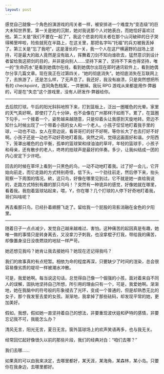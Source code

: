 ```yaml
---
layout: post
---
```


感觉自己就像一个角色扮演游戏的闯关者一样，被安排进一个难度为“变态级”的巨大未知世界里。第一关是她的沉默，她对我说那个人对她表白，而她恰好喜欢过他。第二关是“我们不要在一起了”，我这个悲哀的闯关者在那个山河破碎的日子哭得稀里哗啦，险些就死在半路上，在这关里，那把名字叫“托福”的兵刃被我丢掉了。第三关是“忘了我吧”，这是漫长的一关，我一个人在这尸横遍野的战场上坚持，可是最大的敌人竟然是没有敌人，挥舞着刀剑不知向谁砍去，猛然意识到设计者留给我这把剑的目的，并非是向别人……坚持下来了，坚持不下来也得坚持，唯一的“生命药水”是看到她偶尔在线，看到她偶尔出现在即时通讯软件上，看到她偶尔分享几篇文章。现在我正在过第四关，“她的彻底消失”。她彻底消失在互联网上了，去旅游了，还是怎么样，了无声息了。我还好，我没有崩溃，只是突然想把所有的 checkpoint，连同角色档案，一并删掉。我玩 RPG 游戏从来都是用作·弊器的，可是在“失恋”这个游戏里，没有人研发作·弊器给你。

---

去后院打球。午后的阳光斜斜地照下来，打到篮板上，泛出一圈暖色的光晕。家里的天气真好啊，即使打了几十分钟，也不会像在广州那样汗如雨下。累了，在篮圈下勾手，一个接着一个，姿势越来越随意，只是仰着头让我感到天旋地转。旁边不知什么时候出现了一个带着小孩的女人和一个老人。小孩子怔怔地盯着我手里的球，一动也不动，女人在旁边说，看哥哥打的好不好啊，等你长大了也去打好不好啊。小孩子还是一动也不动好奇地盯着我。突然之间，觉得这画面好和谐。夕阳西下，笼罩出暖色的白平衡，孤单的篮球架和绿油油的草坪，年轻的篮球手，小孩子和母亲，还有散步的老人，咚咚的拍球声是最好的伴奏。多少，让我纠结成一团的内心安定下少许吧。

回去的时候在草坪上看到一只黑色的鸟，一动不动地盯着我。过了好一会儿，它开始向前走，而它走路的方式特别奇怪，低下头，一个劲往前走，然后停下来，抬头观察一下周围的情况。欸，这只鸟，好像在哪里见到过。它不就是她一直给我说的，走路方式特别有趣的那只鸟吗！？突然有一种诡异的感觉，好像她就在哪里，看着我。我抱着篮球站起来，喂，Y，你在哪？几个打球的人停下好奇地盯着我，哥们叫啥呢？

再去看那只鸟，已经扑着翅膀飞走了。留给我一个屁股的背影消融在金色的夕阳里。

---

随着日子一点点减少，发觉自己越来越难过、害怕。这种痛苦的起因真是有趣，她唯一做的事情只是转身离去，又没拿刀子刺我，也没拿棍子打我，带给我的痛苦，却像置身没日没夜燃烧的地狱一样严苛。

她还想见我吗？她肯让我去接她吗？她现在还记得我吗？

我们的故事真的有点短暂。相依为命的程度再深，只要缺少了时间的渲染，总会很容易像劣质的堤坝一样被潮水冲散。

可是，我爱她啊。每当说这句话，总觉得自己像一个倔强的小孩，面对着来自不同人的误解，固执地坚持自己所想，所引用的理由只有一个，可是，我爱她啊。渐渐地，她在我脑中的符号般的形象褪去了光环，变成一个普通的，但是却熟悉无比的女子，那个我发誓去爱的女孩。渐渐地，我拿掉了那些砝码，却发现平常的她，更加美好。

假如，我想，假如她一直坚持着自己的想法，非要重现波伏娃和萨特的感情，非要忘记我不可，我能怎么办？

清风无言，阳光无言，夏日无言。窗外篮球场上的欢声笑语再多，也与我无关。

经常回忆起好像很久以前的那些片段，我们的经典对白：“咱们去哪？”

我们去哪……

如果真的可以由我来决定，去哪里都好，某天涯，某海角，某森林，某小岛。只要你在我身边，去哪里都好。
